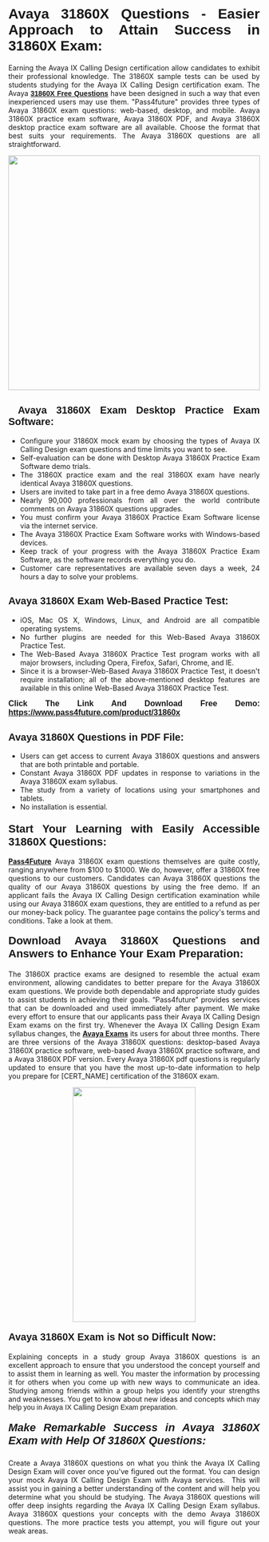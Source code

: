 <h1 style="text-align: justify;"><span style="font-family:Tahoma,Geneva,sans-serif;"><strong>Avaya 31860X Questions - Easier Approach to Attain Success in 31860X Exam:</strong></span></h1>

<p style="text-align: justify;">Earning the Avaya IX Calling Design certification allow candidates to exhibit their professional knowledge. The 31860X sample tests can be used by students studying for the Avaya IX Calling Design certification exam. The Avaya <a href="https://www.pass4future.com/questions/avaya/31860x"><span style="font-family:Tahoma,Geneva,sans-serif;"><strong>31860X Free Questions</strong></span></a> have been designed in such a way that even inexperienced users may use them. "Pass4future" provides three types of Avaya 31860X exam questions: web-based, desktop, and mobile. Avaya 31860X practice exam software, Avaya 31860X PDF, and Avaya 31860X desktop practice exam software are all available. Choose the format that best suits your requirements. The Avaya 31860X questions are all straightforward.</p>

<p style="text-align: justify;"><a href="https://www.pass4future.com/product/31860x"><img alt="" src="https://lh3.googleusercontent.com/pw/AM-JKLU5_aushiRQbaoUdVonD_1om6esFnUm_j21jdeI1V3aesz_ETcO2Y8QVj0ZamD1vJ__MzXKNoh3XzzrDTXgudBuMwEatvdphNwcixeZDIncATvFdVanIchOfqVuIJHbWkG03KYMH2pwXnb7WaAnvI3g=w1366-h490-no?authuser=0" style="width: 100%; height: 470px;" /></a></p>

<h2 style="text-align: justify;"><strong><span style="font-family:Tahoma,Geneva,sans-serif;"><span style="font-size:20px;"> Avaya 31860X Exam Desktop Practice Exam Software:</span></span></strong></h2>

<ul>
	<li style="text-align: justify;">Configure your 31860X mock exam by choosing the types of Avaya IX Calling Design exam questions and time limits you want to see.</li>
	<li style="text-align: justify;">Self-evaluation can be done with Desktop Avaya 31860X Practice Exam Software demo trials.</li>
	<li style="text-align: justify;">The 31860X practice exam and the real 31860X exam have nearly identical Avaya 31860X questions.</li>
	<li style="text-align: justify;">Users are invited to take part in a free demo Avaya 31860X questions.</li>
	<li style="text-align: justify;">Nearly 90,000 professionals from all over the world contribute comments on Avaya 31860X questions upgrades.</li>
	<li style="text-align: justify;">You must confirm your Avaya 31860X Practice Exam Software license via the internet service.</li>
	<li style="text-align: justify;">The Avaya 31860X Practice Exam Software works with Windows-based devices.</li>
	<li style="text-align: justify;">Keep track of your progress with the Avaya 31860X Practice Exam Software, as the software records everything you do.</li>
	<li style="text-align: justify;">Customer care representatives are available seven days a week, 24 hours a day to solve your problems.</li>
</ul>

<h2 style="text-align: justify;"><span style="font-family:Tahoma,Geneva,sans-serif;"><strong><span style="font-size:20px;">Avaya 31860X Exam Web-Based Practice Test:</span></strong></span></h2>

<ul>
	<li style="text-align: justify;">iOS, Mac OS X, Windows, Linux, and Android are all compatible operating systems.</li>
	<li style="text-align: justify;">No further plugins are needed for this Web-Based Avaya 31860X Practice Test.</li>
	<li style="text-align: justify;">The Web-Based Avaya 31860X Practice Test program works with all major browsers, including Opera, Firefox, Safari, Chrome, and IE.</li>
	<li style="text-align: justify;">Since it is a browser-Web-Based Avaya 31860X Practice Test, it doesn't require installation; all of the above-mentioned desktop features are available in this online Web-Based Avaya 31860X Practice Test.</li>
</ul>

<p style="text-align: justify;"><span style="font-family:Tahoma,Geneva,sans-serif;"><span style="font-size:16px;"><strong>Click The Link And Download Free Demo:</strong></span></span> <a href="https://www.pass4future.com/product/31860x"><span style="font-family:Tahoma,Geneva,sans-serif;"><span style="font-size:16px;"><strong>https://www.pass4future.com/product/31860x</strong></span></span></a></p>

<h2 style="text-align: justify;"><strong><span style="font-family:Tahoma,Geneva,sans-serif;"><span style="font-size:20px;">Avaya 31860X Questions in PDF File:</span></span></strong></h2>

<ul>
	<li style="text-align: justify;">Users can get access to current Avaya 31860X questions and answers that are both printable and portable.</li>
	<li style="text-align: justify;">Constant Avaya 31860X PDF updates in response to variations in the Avaya 31860X exam syllabus.</li>
	<li style="text-align: justify;">The study from a variety of locations using your smartphones and tablets.</li>
	<li style="text-align: justify;">No installation is essential.</li>
</ul>

<h3 style="text-align: justify;"><span style="font-family:Tahoma,Geneva,sans-serif;"><strong><span style="font-size:22px;">Start Your Learning with Easily Accessible 31860X Questions:</span></strong></span></h3>

<p style="text-align: justify;"><strong><a href="https://www.pass4future.com/">Pass4Future</a></strong> Avaya 31860X exam questions themselves are quite costly, ranging anywhere from $100 to $1000. We do, however, offer a 31860X free questions to our customers. Candidates can Avaya 31860X questions the quality of our Avaya 31860X questions by using the free demo. If an applicant fails the Avaya IX Calling Design certification examination while using our Avaya 31860X exam questions, they are entitled to a refund as per our money-back policy. The guarantee page contains the policy's terms and conditions. Take a look at them.</p>

<h4 style="text-align: justify;"><strong><span style="font-family:Tahoma,Geneva,sans-serif;"><span style="font-size:22px;">Download Avaya 31860X Questions and Answers to Enhance Your Exam Preparation:</span></span></strong></h4>

<p style="text-align: justify;">The 31860X practice exams are designed to resemble the actual exam environment, allowing candidates to better prepare for the Avaya 31860X exam questions. We provide both dependable and appropriate study guides to assist students in achieving their goals. “Pass4future” provides services that can be downloaded and used immediately after payment. We make every effort to ensure that our applicants pass their Avaya IX Calling Design Exam exams on the first try. Whenever the Avaya IX Calling Design Exam syllabus changes, the <strong><a href="https://www.pass4future.com/avaya">Avaya Exams</a></strong> its users for about three months. There are three versions of the Avaya 31860X questions: desktop-based Avaya 31860X practice software, web-based Avaya 31860X practice software, and a Avaya 31860X PDF version. Every Avaya 31860X pdf questions is regularly updated to ensure that you have the most up-to-date information to help you prepare for [CERT_NAME] certification of the 31860X exam.</p>

<p style="text-align: center;"><a href="https://www.pass4future.com/product/31860x"><img alt="" src="https://lh3.googleusercontent.com/pw/AM-JKLV3yUm3jiqqIo1xIsj1VJ_UeysYexQY-pRYO0rIFl3vg11QZioN-gzffpw2AfKqFynWuvoXOreWrWS0swpr4xmOSWfwII2jvatteuqrfxiWGFBSHPiZUCoi33jqeymK5dmu-0enyX6tayRCAMHw05jv=s617-no?authuser=0" style="width: 70%; height: 470px;" /></a></p>

<h4 style="text-align: justify;"><strong><span style="font-family:Tahoma,Geneva,sans-serif;"><span style="font-size:20px;">Avaya 31860X Exam is Not so Difficult Now:</span></span></strong></h4>

<p style="text-align: justify;">Explaining concepts in a study group Avaya 31860X questions is an excellent approach to ensure that you understood the concept yourself and to assist them in learning as well. You master the information by processing it for others when you come up with new ways to communicate an idea. Studying among friends within a group helps you identify your strengths and weaknesses. You get to know about new ideas and concepts <span style="font-family:Tahoma,Geneva,sans-serif;">which may help you in Avaya IX Calling Design Exam preparation.</span></p>

<h5 style="text-align: justify;"><span style="font-family:Tahoma,Geneva,sans-serif;"><span style="font-size:22px;"><strong>Make Remarkable Success in Avaya 31860X Exam with Help Of 31860X Questions:</strong></span></span></h5>

<p style="text-align: justify;">Create a Avaya 31860X questions on what you think the Avaya IX Calling Design Exam will cover once you've figured out the format. You can design your mock Avaya IX Calling Design Exam with Avaya services.  This will assist you in gaining a better understanding of the content and will help you determine what you should be studying. The Avaya 31860X questions will offer deep insights regarding the Avaya IX Calling Design Exam syllabus. Avaya 31860X questions your concepts with the demo Avaya 31860X questions. The more practice tests you attempt, you will figure out your weak areas.</p>

